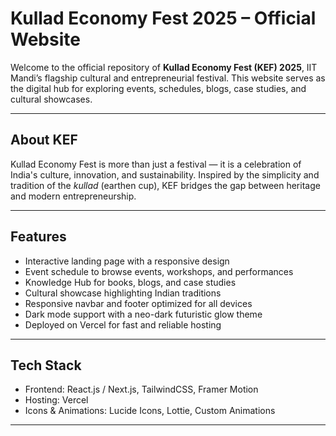 # Kullad Economy Fest 2025 – Official Website  

Welcome to the official repository of **Kullad Economy Fest (KEF) 2025**, IIT Mandi’s flagship cultural and entrepreneurial festival. This website serves as the digital hub for exploring events, schedules, blogs, case studies, and cultural showcases.  

---

## About KEF  
Kullad Economy Fest is more than just a festival — it is a celebration of India's culture, innovation, and sustainability. Inspired by the simplicity and tradition of the *kullad* (earthen cup), KEF bridges the gap between heritage and modern entrepreneurship.  

---

## Features  
- Interactive landing page with a responsive design  
- Event schedule to browse events, workshops, and performances  
- Knowledge Hub for books, blogs, and case studies  
- Cultural showcase highlighting Indian traditions  
- Responsive navbar and footer optimized for all devices  
- Dark mode support with a neo-dark futuristic glow theme  
- Deployed on Vercel for fast and reliable hosting  

---

## Tech Stack  
- Frontend: React.js / Next.js, TailwindCSS, Framer Motion  
- Hosting: Vercel  
- Icons & Animations: Lucide Icons, Lottie, Custom Animations  

---
